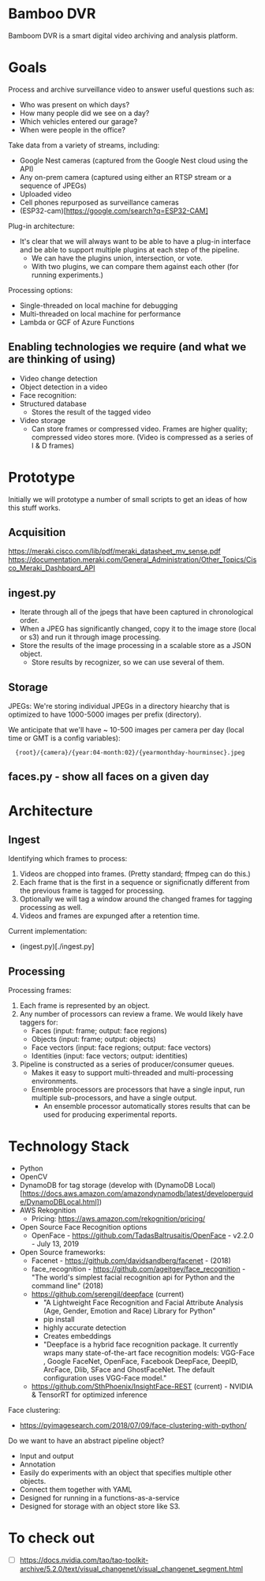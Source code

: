 # Bamboo DVR
Bamboom DVR is a smart digital video archiving and analysis platform.

# Goals

Process and archive surveillance video to answer useful questions such as:
* Who was present on which days?
* How many people did we see on a day?
* Which vehicles entered our garage?
* When were people in the office?

Take data from a variety of streams, including:
* Google Nest cameras (captured from the Google Nest cloud using the API)
* Any on-prem camera (captured using either an RTSP stream or a sequence of JPEGs)
* Uploaded video
* Cell phones repurposed as surveillance cameras
* (ESP32-cam)[https://google.com/search?q=ESP32-CAM]

Plug-in architecture:
* It's clear that we will always want to be able to have a plug-in interface and be able to support multiple plugins at each step of the pipeline.
  -  We can have the plugins union, intersection, or vote.
  - With two plugins, we can compare them against each other (for running experiments.)

Processing options:
* Single-threaded on local machine for debugging
* Multi-threaded on local machine for performance
* Lambda or GCF of Azure Functions


## Enabling technologies we require (and what we are thinking of using)
* Video change detection
* Object detection in a video
* Face recognition:
* Structured database
  - Stores the result of the tagged video
* Video storage
  - Can store frames or compressed video. Frames are higher quality; compressed video stores more.  (Video is compressed as a series of I & D frames)

# Prototype
Initially we will prototype a number of small scripts to get an ideas of how this stuff works.

## Acquisition
https://meraki.cisco.com/lib/pdf/meraki_datasheet_mv_sense.pdf
https://documentation.meraki.com/General_Administration/Other_Topics/Cisco_Meraki_Dashboard_API

## ingest.py
- Iterate through all of the jpegs that have been captured in chronological order.
- When a JPEG has significantly changed, copy it to the image store (local or s3) and run it through image processing.
- Store the results of the image processing in a scalable store as a JSON object.
  - Store results by recognizer, so we can use several of them.

## Storage
JPEGs: We're storing individual JPEGs in a directory hiearchy that is optimized to have 1000-5000 images per prefix (directory).

We anticipate that we'll have ~ 10-500 images per camera per day (local time or GMT is a config variables):

```
  {root}/{camera}/{year:04-month:02}/{yearmonthday-hourminsec}.jpeg
```

## faces.py - show all faces on a given day

# Architecture



## Ingest

Identifying which frames to process:

1. Videos are chopped into frames. (Pretty standard; ffmpeg can do this.)
2. Each frame that is the first in a sequence or significnatly different from the previous frame is tagged for processing.
3. Optionally we will tag a window around the changed frames for tagging processing as well.
4. Videos and frames are expunged after a retention time.

Current implementation:
* (ingest.py)[./ingest.py]

## Processing
Processing frames:
1. Each frame is represented by an object.
2. Any number of processors can review a frame. We would likely have taggers for:
   - Faces (input: frame; output: face regions)
   - Objects (input: frame; output: objects)
   - Face vectors (input: face regions; output: face vectors)
   - Identities (input: face vectors; output: identities)
3. Pipeline is constructed as a series of producer/consumer queues.
   - Makes it easy to support multi-threaded and multi-processing environments.
   - Ensemble processors are processors that have a single input, run multiple sub-processors, and have a single output.
     - An ensemble processor automatically stores results that can be used for producing experimental reports.


# Technology Stack
* Python
* OpenCV
* DynamoDB for tag storage (develop with (DynamoDB Local)[https://docs.aws.amazon.com/amazondynamodb/latest/developerguide/DynamoDBLocal.html])
* AWS Rekognition
  - Pricing: https://aws.amazon.com/rekognition/pricing/
* Open Source Face Recognition options
  * OpenFace - https://github.com/TadasBaltrusaitis/OpenFace - v2.2.0 - July 13, 2019
* Open Source frameworks:
  * Facenet - https://github.com/davidsandberg/facenet - (2018)
  * face_recognition - https://github.com/ageitgey/face_recognition - "The world's simplest facial recognition api for Python and the command line" (2018)
  * https://github.com/serengil/deepface (current)
    - "A Lightweight Face Recognition and Facial Attribute Analysis (Age, Gender, Emotion and Race) Library for Python"
    - pip install
    - highly accurate detection
    - Creates embeddings
    - "Deepface is a hybrid face recognition package. It currently wraps many state-of-the-art face recognition models: VGG-Face , Google FaceNet, OpenFace, Facebook DeepFace, DeepID, ArcFace, Dlib, SFace and GhostFaceNet. The default configuration uses VGG-Face model."
  * https://github.com/SthPhoenix/InsightFace-REST (current) - NVIDIA & TensorRT for optimized inference

Face clustering:
 * https://pyimagesearch.com/2018/07/09/face-clustering-with-python/

Do we want to have an abstract pipeline object?
- Input and output
- Annotation
- Easily do experiments with an object that specifies multiple other objects.
- Connect them together with YAML
- Designed for running in a functions-as-a-service
- Designed for storage with an object store like S3.

# To check out
- [ ] https://docs.nvidia.com/tao/tao-toolkit-archive/5.2.0/text/visual_changenet/visual_changenet_segment.html
